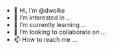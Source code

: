 - 👋 Hi, I’m @dwolke
- 👀 I’m interested in ...
- 🌱 I’m currently learning ...
- 💞️ I’m looking to collaborate on ...
- 📫 How to reach me ...

<!---
dwolke/dwolke is a ✨ special ✨ repository because its `README.md` (this file) appears on your GitHub profile.
You can click the Preview link to take a look at your changes.
--->
